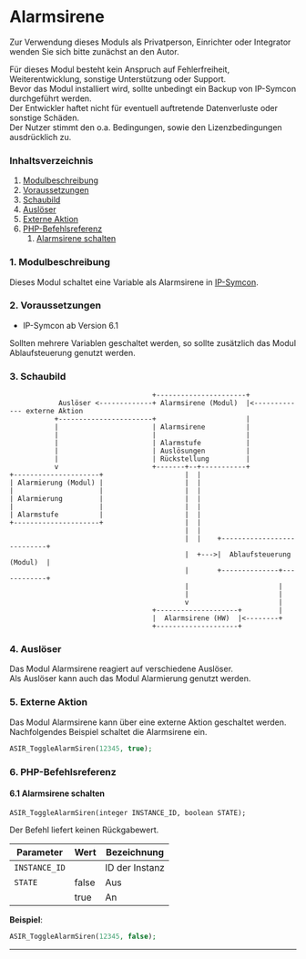 # Alarmsirene

Zur Verwendung dieses Moduls als Privatperson, Einrichter oder Integrator wenden Sie sich bitte zunächst an den Autor.

Für dieses Modul besteht kein Anspruch auf Fehlerfreiheit, Weiterentwicklung, sonstige Unterstützung oder Support.  
Bevor das Modul installiert wird, sollte unbedingt ein Backup von IP-Symcon durchgeführt werden.  
Der Entwickler haftet nicht für eventuell auftretende Datenverluste oder sonstige Schäden.  
Der Nutzer stimmt den o.a. Bedingungen, sowie den Lizenzbedingungen ausdrücklich zu.


### Inhaltsverzeichnis

1. [Modulbeschreibung](#1-modulbeschreibung)
2. [Voraussetzungen](#2-voraussetzungen)
3. [Schaubild](#3-schaubild)
4. [Auslöser](#4-auslöser)
5. [Externe Aktion](#5-externe-aktion)
6. [PHP-Befehlsreferenz](#6-php-befehlsreferenz)
   1. [Alarmsirene schalten](#61-alarmsirene-schalten)

### 1. Modulbeschreibung

Dieses Modul schaltet eine Variable als Alarmsirene in [IP-Symcon](https://www.symcon.de).

### 2. Voraussetzungen

- IP-Symcon ab Version 6.1

Sollten mehrere Variablen geschaltet werden, so sollte zusätzlich das Modul Ablaufsteuerung genutzt werden.

### 3. Schaubild

```
                                   +----------------------+
            Auslöser <-------------+ Alarmsirene (Modul)  |<------------- externe Aktion
           +-----------------------+                      |
           |                       | Alarmsirene          |
           |                       |                      |
           |                       | Alarmstufe           |    
           |                       | Auslösungen          |    
           |                       | Rückstellung         |    
           v                       +-------+--+-----------+
+---------------------+                    |  |          
| Alarmierung (Modul) |                    |  |
|                     |                    |  |
| Alarmierung         |                    |  |
|                     |                    |  |
| Alarmstufe          |                    |  |
+---------------------+                    |  |
                                           |  |
                                           |  |    +---------------------------+
                                           |  +--->|  Ablaufsteuerung (Modul)  |
                                           |       +--------------+------------+
                                           |                      |
                                           |                      |
                                           v                      |
                                   +--------------------+         |
                                   |  Alarmsirene (HW)  |<--------+
                                   +--------------------+
```

### 4. Auslöser

Das Modul Alarmsirene reagiert auf verschiedene Auslöser.  
Als Auslöser kann auch das Modul Alarmierung genutzt werden.  

### 5. Externe Aktion

Das Modul Alarmsirene kann über eine externe Aktion geschaltet werden.  
Nachfolgendes Beispiel schaltet die Alarmsirene ein.  

```php
ASIR_ToggleAlarmSiren(12345, true);
```

### 6. PHP-Befehlsreferenz

#### 6.1 Alarmsirene schalten

```text
ASIR_ToggleAlarmSiren(integer INSTANCE_ID, boolean STATE);
```

Der Befehl liefert keinen Rückgabewert.

| Parameter     | Wert  | Bezeichnung    |
|---------------|-------|----------------|
| `INSTANCE_ID` |       | ID der Instanz |
| `STATE`       | false | Aus            |
|               | true  | An             |

**Beispiel**:
```php
ASIR_ToggleAlarmSiren(12345, false);
```

---
